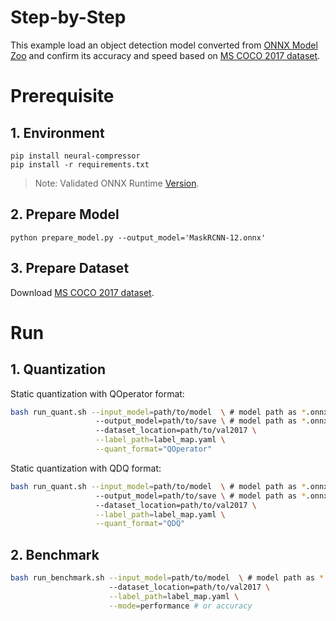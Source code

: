 Step-by-Step
============

This example load an object detection model converted from [ONNX Model Zoo](https://github.com/onnx/models) and confirm its accuracy and speed based on [MS COCO 2017 dataset](https://cocodataset.org/#download).

# Prerequisite

## 1. Environment

```shell
pip install neural-compressor
pip install -r requirements.txt
```
> Note: Validated ONNX Runtime [Version](/docs/source/installation_guide.md#validated-software-environment).

## 2. Prepare Model

```shell
python prepare_model.py --output_model='MaskRCNN-12.onnx'
```

## 3. Prepare Dataset

Download [MS COCO 2017 dataset](https://cocodataset.org/#download).

# Run

## 1. Quantization

Static quantization with QOperator format:

```bash
bash run_quant.sh --input_model=path/to/model  \ # model path as *.onnx
                   --output_model=path/to/save \ # model path as *.onnx
                   --dataset_location=path/to/val2017 \
                   --label_path=label_map.yaml \
                   --quant_format="QOperator"
```

Static quantization with QDQ format:

```bash
bash run_quant.sh --input_model=path/to/model  \ # model path as *.onnx
                   --output_model=path/to/save \ # model path as *.onnx
                   --dataset_location=path/to/val2017 \
                   --label_path=label_map.yaml \
                   --quant_format="QDQ"
```

## 2. Benchmark

```bash
bash run_benchmark.sh --input_model=path/to/model  \ # model path as *.onnx
                      --dataset_location=path/to/val2017 \
                      --label_path=label_map.yaml \
                      --mode=performance # or accuracy
```
